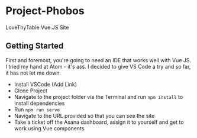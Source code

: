 # Project-Phobos
LoveThyTable Vue.JS Site


## Getting Started
First and foremost, you're going to need an IDE that works well with Vue JS. I tried my hand at Atom - it's ass. I decided to give VS Code a try and so far, it has not let me down. 

* Install VSCode (Add Link)
* Clone Project
* Navigate to the project folder via the Terminal and run `npm install` to install dependencies
* Run `npm run serve`
* Navigate to the URL provided so that you can see the site
* Take a ticket off the Asana dashboard, assign it to yourself and get to work using Vue components